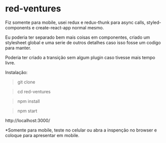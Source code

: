 # red-ventures

Fiz somente para mobile, usei redux e redux-thunk para async calls, styled-components e create-react-app normal mesmo.

Eu poderia ter separado bem mais coisas em componentes, criado um stylesheet global e uma serie de outros detalhes caso isso fosse um codigo para manter.

Poderia ter criado a transição sem algum plugin caso tivesse mais tempo livre.

Instalação:

>git clone

>cd red-ventures

>npm install

>npm start

http://localhost:3000/

\*Somente para mobile, teste no celular ou abra a inspenção no browser e coloque para apresentar em mobile.
